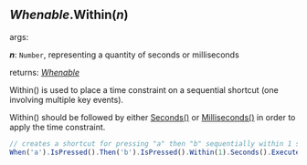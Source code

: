 ## *Whenable*.Within(*n*)

args:

***n***: `Number`, representing a quantity of seconds or milliseconds

returns: [*Whenable*](../../types/Whenable)

Within() is used to place a time constraint on a sequential shortcut (one involving multiple key events).

Within() should be followed by either [Seconds()](./SecondsMilliseconds) or [Milliseconds()](./SecondsMilliseconds) in order to apply the time constraint.

```javascript
// creates a shortcut for pressing "a" then "b" sequentially within 1 second of each other
When('a').IsPressed().Then('b').IsPressed().Within(1).Seconds().Execute(console.log);
```